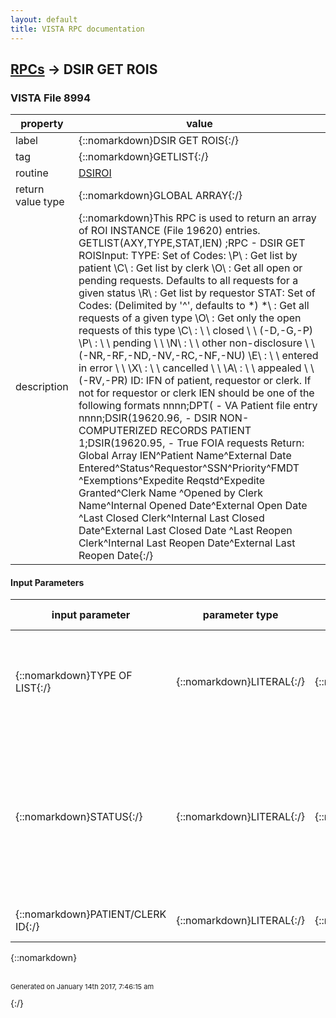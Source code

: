 ```yaml
---
layout: default
title: VISTA RPC documentation
---
```




## [RPCs](TableOfContent.md) &#8594; DSIR GET ROIS 



### VISTA File 8994 


 property | value 
--- | --- 
 label | {::nomarkdown}DSIR GET ROIS{:/}
 tag | {::nomarkdown}GETLIST{:/}
 routine | [DSIROI](http://code.osehra.org/dox/Routine_DSIROI_source.html)
 return value type | {::nomarkdown}GLOBAL ARRAY{:/}
 description | {::nomarkdown}This RPC is used to return an array of ROI INSTANCE (File 19620) entries. GETLIST(AXY,TYPE,STAT,IEN)      ;RPC - DSIR GET ROISInput: TYPE: Set of Codes:     \P\  : Get list by patient     \C\  : Get list by clerk     \O\  : Get all open or pending requests.            Defaults to all requests for a given status     \R\  : Get list by requestor    STAT: Set of Codes: (Delimited by '^', defaults to *)     \*\  : Get all requests of a given type     \O\  : Get only the open requests of this type     \C\  : \          \ closed \                \ (-D,-G,-P)     \P\  : \          \ pending \               \     \N\  : \          \ other non-disclosure \  \                       (-NR,-RF,-ND,-NV,-RC,-NF,-NU)     \E\  : \          \ entered in error \      \     \X\  : \          \ cancelled \             \     \A\  : \          \ appealed \              \ (-RV,-PR)  ID: IFN of patient, requestor or clerk.     If not for requestor or clerk IEN should be one of the following formats           nnnn;DPT( - VA Patient file entry           nnnn;DSIR(19620.96, - DSIR NON-COMPUTERIZED RECORDS PATIENT           1;DSIR(19620.95, - True FOIA requests        Return: Global Array IEN^Patient Name^External Date Entered^Status^Requestor^SSN^Priority^FMDT    ^Exemptions^Expedite Reqstd^Expedite Granted^Clerk Name    ^Opened by Clerk Name^Internal Opened Date^External Open Date    ^Last Closed Clerk^Internal Last Closed Date^External Last Closed Date    ^Last Reopen Clerk^Internal Last Reopen Date^External Last Reopen Date{:/}

#### Input Parameters

| input parameter | parameter type | maximum data length | required | description | 
| --- | --- | --- | --- | --- | 
| {::nomarkdown}TYPE OF LIST{:/} | {::nomarkdown}LITERAL{:/} | {::nomarkdown}1{:/} | {::nomarkdown}true{:/} | {::nomarkdown}\P\  : Get list by patient\C\  : Get list by clerk\O\  : Get all open or pending requests. Defaults to all requests for a given status{:/} | 
| {::nomarkdown}STATUS{:/} | {::nomarkdown}LITERAL{:/} | {::nomarkdown}8{:/} | {::nomarkdown}true{:/} | {::nomarkdown}\A\  : Get only the appealed requests of this type\O\  : Get only the open requests of this type\C\  : \          \ closed \                \\P\  : \          \ pending \               \\N\  : \          \ Other Nondisclosures    \\E\  : \          \ entered in error \      \\X\  : \          \ cancelled \             \\*\  : Get all types{:/} | 
| {::nomarkdown}PATIENT/CLERK ID{:/} | {::nomarkdown}LITERAL{:/} | {::nomarkdown}99{:/} | {::nomarkdown}true{:/} | {::nomarkdown}DFN of patient or IEN of clerk.{:/} | 

{::nomarkdown} <br/><br/><p style="font-size: 11px">Generated on January 14th 2017, 7:46:15 am</p>{:/}